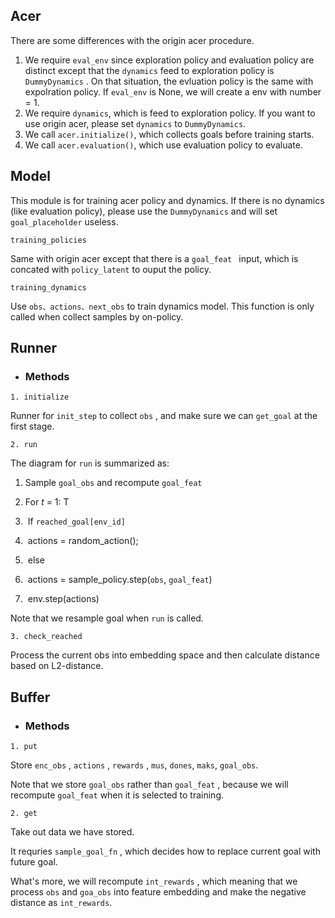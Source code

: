 ## Acer 

There are some differences with the origin acer procedure.

1. We require ``eval_env``  since exploration policy and evaluation policy are distinct except that the ``dynamics`` feed to exploration policy is ``DummyDynamics`` . On that situation, the evluation policy is the same with expolration policy. If ``eval_env`` is None, we will create a env with number = 1. 
2. We require ``dynamics``, which is feed to exploration policy. If you want to use origin acer, please set ``dynamics``  to ``DummyDynamics``.
3.  We call ``acer.initialize()``, which collects goals before training starts. 
4. We call ``acer.evaluation()``, which use evaluation policy to evaluate. 

## Model

This module is for training acer policy and dynamics. If there is no dynamics (like evaluation policy), please use the ``DummyDynamics`` and will set ``goal_placeholder`` useless.

```
training_policies
```

Same with origin acer except that there is a ``goal_feat `` input, which is concated with ``policy_latent`` to ouput the policy. 

```
training_dynamics
```

Use ``obs、actions、next_obs`` to train dynamics model. This function is only called when collect samples by on-policy.



## Runner

- ### Methods

```
1. initialize
```

  Runner for ``init_step``  to collect ``obs`` , and make sure we can ``get_goal`` at the first stage.

```
2. run
```

The diagram for ``run`` is summarized as:

1. Sample ``goal_obs`` and recompute ``goal_feat``

2. For $t$ = 1: T
3. ​       If  ``reached_goal[env_id]``
4. ​               actions = random_action();
5. ​      else  
6. ​               actions = sample_policy.step(``obs``,  ``goal_feat``)
7. ​       env.step(actions)

Note that  we resample goal when ``run``  is called.

```
3. check_reached
```

Process the current obs into embedding space and then calculate distance based on L2-distance.



## Buffer

- ### Methods

```
1. put
```

 Store ```enc_obs``` , ``actions`` , ``rewards`` , ``mus``, ``dones``, ``maks``, ``goal_obs``.

Note that we store ``goal_obs`` rather than ``goal_feat`` , because we will recompute ``goal_feat`` when it is selected to training.

```
2. get
```

Take out data we have stored. 

It requries ``sample_goal_fn`` , which decides how to replace current goal with future goal. 

What's more, we will recompute ``int_rewards`` , which meaning that we process ``obs`` and ``goa_obs`` into feature embedding and make the negative distance as ``int_rewards``.